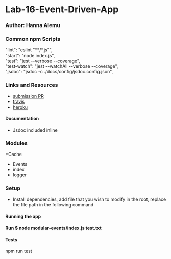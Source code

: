 # Lab-16-Event-Driven-App

### Author: Hanna Alemu

### Common npm Scripts
 "lint": "eslint \"**/*.js\"",  
   "start": "node index.js",  
   "test": "jest --verbose --coverage",  
   "test-watch": "jest --watchAll --verbose --coverage",  
   "jsdoc": "jsdoc -c ./docs/config/jsdoc.config.json",  

### Links and Resources
* [submission PR](http://xyz.com)
* [travis]()
* [heroku]()
#### Documentation
* Jsdoc included inline

### Modules

 *Cache
 * Events
 * index
 * logger

### Setup
* Install dependencies, add file that you wish to modify in the root, replace the file path in the following command

#### Running the app
#### Run $ node modular-events/index.js test.txt

#### Tests
npm run test
